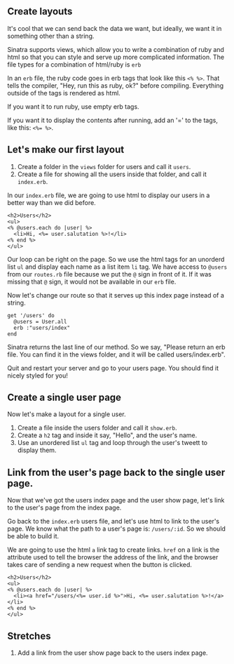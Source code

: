 ## Create layouts


It's cool that we can send back the data we want, but ideally, we want it in something other than a string.

Sinatra supports views, which allow you to write a combination of ruby and html so that you can style and serve up more complicated information.  The file types for a combination of html/ruby is `erb`

In an `erb` file, the ruby code goes in erb tags that look like this `<% %>`.  That tells the compiler, "Hey, run this as ruby, ok?" before compiling.  Everything outside of the tags is rendered as html.

If you want it to run ruby, use empty erb tags.

If you want it to display the contents after running, add an '=' to the tags, like this: `<%= %>`.

## Let's make our first layout

1. Create a folder in the `views` folder for users and call it `users`.
1. Create a file for showing all the users inside that folder, and call it `index.erb`.


In our `index.erb` file, we are going to use html to display our users in a better way than we did before.

```
<h2>Users</h2>
<ul>
<% @users.each do |user| %>
  <li>Hi, <%= user.salutation %>!</li>
<% end %>
</ul>

```

Our loop can be right on the page.  So we use the html tags for an unorderd list `ul` and display each name as a list item `li` tag.  We have access to `@users` from our `routes.rb` file because we put the `@` sign in front of it.  If it was missing that `@` sign, it would not be available in our `erb` file.

Now let's change our route so that it serves up this index page instead of a string.

```
get '/users' do
  @users = User.all
  erb :"users/index"
end
```

Sinatra returns the last line of our method.  So we say, "Please return an erb file.  You can find it in the views folder, and it will be called users/index.erb".

Quit and restart your server and go to your users page.  You should find it nicely styled for you!


## Create a single user page

Now let's make a layout for a single user.

1. Create a file inside the users folder and call it `show.erb`.
1. Create a `h2` tag and inside it say, "Hello", and the user's name.
1. Use an unordered list `ul` tag and loop through the user's tweett to display them.


## Link from the user's page back to the single user page.

Now that we've got the users index page and the user show page, let's link to the user's page from the index page.

Go back to the `index.erb` users file, and let's use html to link to the user's page.  We know what the path to a user's page is: `/users/:id`.   So we should be able to build it.  

We are going to use the html `a` link tag to create links.  `href` on a link is the attribute used to tell the browser the address of the link, and the browser takes care of sending a new request when the button is clicked.

```
<h2>Users</h2>
<ul>
<% @users.each do |user| %>
  <li><a href="/users/<%= user.id %>">Hi, <%= user.salutation %>!</a></li>
<% end %>
</ul>
```

## Stretches

1. Add a link from the user show page back to the users index page.
